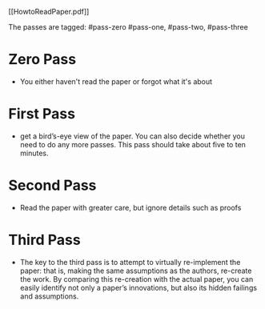 [[HowtoReadPaper.pdf]]

The passes are tagged: #pass-zero #pass-one, #pass-two, #pass-three
# Zero Pass
- You either haven't read the paper or forgot what it's about

# First Pass
- get a bird’s-eye view of the paper. You can also decide whether you need to do any more passes. This pass should take about five to ten minutes.

# Second Pass
- Read the paper with greater care, but ignore details such as proofs

# Third Pass
- The key to the third pass is to attempt to virtually re-implement the paper: that is, making the same assumptions as the authors, re-create the work. By comparing this re-creation with the actual paper, you can easily identify not only a paper’s innovations, but also its hidden failings and assumptions.